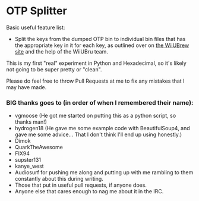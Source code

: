 # OTP Splitter

Basic useful feature list:

 * Split the keys from the dumped OTP bin to individual bin files that has the appropriate key in it for each key, as outlined over on [the WiiUBrew site](http://wiiubrew.org/wiki/Hardware/OTP) and the help of the WiiUBru team.

This is my first "real" experiment in Python and Hexadecimal, so it's likely not going to be super pretty or "clean".

Please do feel free to throw Pull Requests at me to fix any mistakes that I may have made.

### BIG thanks goes to (in order of when I remembered their name):

 * vgmoose (He got me started on putting this as a python script, so thanks man!)
 * hydrogen18 (He gave me some example code with BeautifulSoup4, and gave me some advice... That I don't think I'll end up using honestly.) 
 * Dimok
 * QuarkTheAwesome
 * FIX94
 * supster131
 * kanye_west
 * Audiosurf for pushing me along and putting up with me rambling to them constantly about this during writing.
 * Those that put in useful pull requests, if anyone does.
 * Anyone else that cares enough to nag me about it in the IRC.
